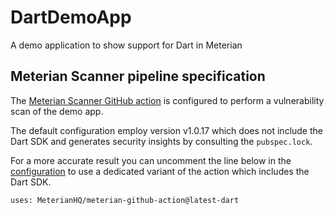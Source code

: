 # DartDemoApp
A demo application to show support for Dart in Meterian

## Meterian Scanner pipeline specification

The [Meterian Scanner GitHub action](https://github.com/MeterianHQ/meterian-github-action) is configured to perform a vulnerability scan of the demo app.

The default configuration employ version v1.0.17 which does not include the Dart SDK and generates security insights by consulting the `pubspec.lock`.

For a more accurate result you can uncomment the line below in the [configuration](.github/workflows/main.yml) to use a dedicated variant of the action which includes the Dart SDK.

```
uses: MeterianHQ/meterian-github-action@latest-dart
```
